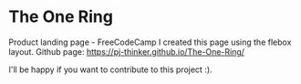 # The One Ring
Product landing page - FreeCodeCamp
I created this page using the flebox layout.
Github page: https://pj-thinker.github.io/The-One-Ring/

I'll be happy if you want to contribute to this project :).
